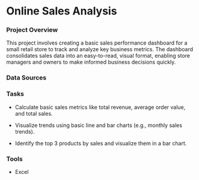 # Online Sales Analysis

### Project Overview

This project involves creating a basic sales performance dashboard for a small retail store to track and analyze key business metrics. The dashboard consolidates sales data into an easy-to-read, visual format, enabling store managers and owners to make informed business decisions quickly.

### Data Sources


### Tasks
- Calculate basic sales metrics like total revenue, average
order value, and total sales.

- Visualize trends using basic line and bar charts (e.g., monthly
sales trends).

- Identify the top 3 products by sales and visualize them in a
bar chart.

### Tools
- Excel

### 
